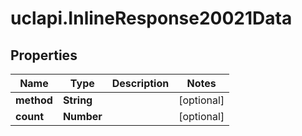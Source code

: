 # uclapi.InlineResponse20021Data

## Properties

Name | Type | Description | Notes
------------ | ------------- | ------------- | -------------
**method** | **String** |  | [optional] 
**count** | **Number** |  | [optional] 


